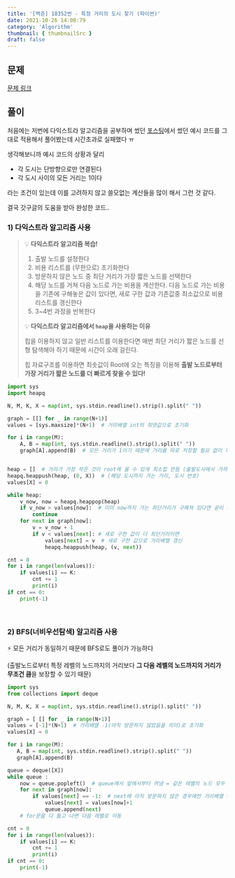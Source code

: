 ```yaml
---
title: '[백준] 18352번 - 특정 거리의 도시 찾기 (파이썬)'
date: 2021-10-26 14:08:79
category: 'Algorithm'
thumbnail: { thumbnailSrc }
draft: false
---
```


## 문제

[문제 링크](https://www.acmicpc.net/problem/18352)



## 풀이

처음에는 저번에 다익스트라 알고리즘을 공부하며 썼던 [포스팅](https://hyemin-jang.github.io/Algorithm/%EB%8B%A4%EC%9D%B5%EC%8A%A4%ED%8A%B8%EB%9D%BC/)에서 썼던 예시 코드를 그대로 적용해서 풀어봤는데 시간초과로 실패했다 ㅠ 

생각해보니까 예시 코드의 상황과 달리

- 각 도시는 단방향으로만 연결된다
- 각 도시 사이의 모든 거리는 1이다

라는 조건이 있는데 이를 고려하지 않고 쓸모없는 계산들을 많이 해서 그런 것 같다.

결국 갓구글의 도움을 받아 완성한 코드..



### 1) 다익스트라 알고리즘 사용

> 💡 **다익스트라 알고리즘 복습!**
>
> 1. 출발 노드를 설정한다
> 2. 비용 리스트를 (무한으로) 초기화한다
> 3. 방문하지 않은 노드 중 최단 거리가 가장 짧은 노드를 선택한다
> 4. 해당 노드를 거쳐 다음 노드로 가는 비용을 계산한다. 다음 노드로 가는 비용을 기존에 구해놓은 값이 있다면, 새로 구한 값과 기존값중 최소값으로 비용 리스트를 갱신한다
> 5. 3~4번 과정을 반복한다
>
> 💡 **다익스트라 알고리즘에서 `heap`을 사용하는 이유**
>
> 힙을 이용하지 않고 일반 리스트를 이용한다면 매번 최단 거리가 짧은 노드를 선형 탐색해야 하기 때문에 시간이 오래 걸린다.
>
> 힙 자료구조를 이용하면 최솟값이 Root에 오는 특징을 이용해 **출발 노드로부터 가장 거리가 짧은 노드를 더 빠르게 찾을 수 있다!**

```python
import sys
import heapq

N, M, K, X = map(int, sys.stdin.readline().strip().split(" "))

graph = [[] for _ in range(N+1)]
values = [sys.maxsize]*(N+1)  # 거리배열 int의 최댓값으로 초기화

for i in range(M):
    A, B = map(int, sys.stdin.readline().strip().split(" "))
    graph[A].append(B)  # 모든 거리가 1이기 때문에 거리를 따로 저장할 필요 없이 이렇게만 저장해준다


heap = []  # 거리가 가장 작은 것이 root에 올 수 있게 최소힙 만듬 (출발도시에서 가까운 도시부터 탐색하기 위해)
heapq.heappush(heap, (0, X))  # (해당 도시까지 가는 거리, 도시 번호)
values[X] = 0

while heap:
    v_now, now = heapq.heappop(heap)
    if v_now > values[now]:  # 이미 now까지 가는 최단거리가 구해져 있다면 굳이 계산할 필요 없음. 아래 로직 무시
        continue
    for next in graph[now]:  
        v = v_now + 1
        if v < values[next]: # 새로 구한 값이 더 최단거리이면
            values[next] = v  # 새로 구한 값으로 거리배열 갱신
            heapq.heappush(heap, (v, next))

cnt = 0
for i in range(len(values)):
    if values[i] == K:
        cnt += 1
        print(i)
if cnt == 0:
    print(-1)
```



<br>

### 2) BFS(너비우선탐색) 알고리즘 사용

⚡ 모든 거리가 동일하기 때문에 BFS로도 풀이가 가능하다  

(출발노드로부터 특정 레벨의 노드까지의 거리보다 **그 다음 레벨의 노드까지의 거리가 무조건 큼**을 보장할 수 있기 때문)

```python
import sys
from collections import deque

N, M, K, X = map(int, sys.stdin.readline().strip().split(" "))

graph = [ [] for _ in range(N+1)]
values = [-1]*(N+1)  # 거리배열 -1(아직 방문하지 않았음을 의미)로 초기화
values[X] = 0

for i in range(M):
   A, B = map(int, sys.stdin.readline().strip().split(" "))
   graph[A].append(B)

queue = deque([X])
while queue :
    now = queue.popleft()  # queue에서 앞에서부터 꺼냄 = 같은 레벨의 노드 모두 탐색 후 다음 레벨로 이동 (BFS)
    for next in graph[now]:
        if values[next] == -1:  # next에 아직 방문하지 않은 경우에만 거리배열 갱신 (이미 방문 했다면 이전 레벨에서 구한 값이 무조건 더 작을 것이므로)
            values[next] = values[now]+1  
            queue.append(next)
    # for문을 다 돌고 나면 다음 레벨로 이동

cnt = 0
for i in range(len(values)):
    if values[i] == K:
        cnt += 1
        print(i)
if cnt == 0:
    print(-1)
```

